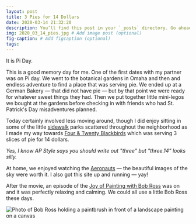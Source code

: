 ```yaml
---
layout: post
title: 3 Pies for 14 Dollars
date: 2020-03-14 21:32:20
description: You’ll find this post in your `_posts` directory. Go ahead and edit it and re-build the site to see your changes. # Add post description (optional)
img: 2020_03_14_pies.jpg # Add image post (optional)
fig-caption: # Add figcaption (optional)
tags:
---
```


It is Pi Day.

This is a good memory day for me. One of the first dates with my partner was on Pi day. We went to the botanical gardens in Omaha and then and endless adventure to find a place that was serving pie. We ended up at a German Bakery — that did not have pie — but by that point we were ready for whatever sweet things they had. Then we put together little mini-legos we bought at the gardens before checking in with friends who had St. Patrick's Day misadventures planned.

Today certainly involved less moving around, though I did enjoy sitting in some of the little [sidewalk](https://www.nycgovparks.org/parks/detective-joseph-mayrose-park/) parks scattered throughout the neighborhood as I made my way towards [Four & Twenty Blackbirds](https://birdsblack.com/) which was serving 3 slices of pie for 14 dollars.

_Yes, I know AP Style says you should write out "three" but "three.14" looks silly._

At home, we enjoyed watching the [Aeronauts](https://www.rottentomatoes.com/m/the_aeronauts) — the beautiful images of the sky were worth it. I also got this site up and running — yay!

After the movie, an episode of the [Joy of Painting with Bob Ross](https://www.bobross.com) was on and it was perfectly relaxing and calming. We could all use a little Bob Ross these days.

![Photo of Bob Ross holding a paintbrush in front of a landscape painting on a canvas](https://www.dailydot.com/wp-content/uploads/2019/05/watch_bob_ross_joy_of_painting_free.jpg "Bob Ross Painting")
